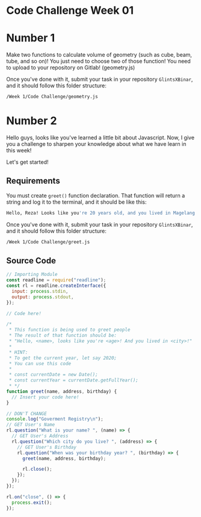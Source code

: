 # Code Challenge Week 01
# Number 1
Make two functions to calculate volume of geometry (such as cube, beam, tube, and so on)! You just need to choose two of those function! You need to upload to your repository on Gitlab! (geometry.js)

Once you've done with it, submit your task in your repository `GlintsXBinar`, and it should follow this folder structure:

```bash
/Week 1/Code Challenge/geometry.js
```

# Number 2
Hello guys, looks like you've learned a little bit about Javascript. Now, I give you a challenge to sharpen your knowledge about what we have learn in this week!

Let's get started!

## Requirements

You must create `greet()` function declaration. That function will return a string and log it to the terminal, and it should be like this:

```bash
Hello, Reza! Looks like you're 20 years old, and you lived in Magelang!
```

Once you've done with it, submit your task in your repository `GlintsXBinar`, and it should follow this folder structure:

```bash
/Week 1/Code Challenge/greet.js
```

## Source Code

```javascript
// Importing Module
const readline = require("readline");
const rl = readline.createInterface({
  input: process.stdin,
  output: process.stdout,
});

// Code here!

/*
 * This function is being used to greet people
 * The result of that function should be:
 * "Hello, <name>, looks like you're <age>! And you lived in <city>!"
 *
 * HINT:
 * To get the current year, let say 2020;
 * You can use this code
 *
 * const currentDate = new Date();
 * const currentYear = currentDate.getFullYear();
 * */
function greet(name, address, birthday) {
  // Insert your code here!
}

// DON'T CHANGE
console.log("Goverment Registry\n");
// GET User's Name
rl.question("What is your name? ", (name) => {
  // GET User's Address
  rl.question("Which city do you live? ", (address) => {
    // GET User's Birthday
    rl.question("When was your birthday year? ", (birthday) => {
      greet(name, address, birthday);

      rl.close();
    });
  });
});

rl.on("close", () => {
  process.exit();
});
```

